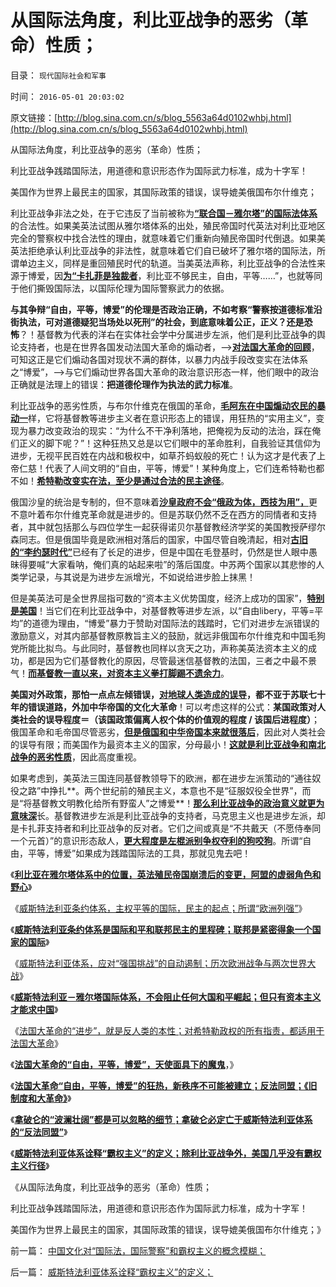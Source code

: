 # 从国际法角度，利比亚战争的恶劣（革命）性质；

目录： `现代国际社会和军事` 

时间： `2016-05-01 20:03:02` 

原文链接：[http://blog.sina.com.cn/s/blog_5563a64d0102whbj.html](http://blog.sina.com.cn/s/blog_5563a64d0102whbj.html)

从国际法角度，利比亚战争的恶劣（革命）性质；

利比亚战争践踏国际法，用道德和意识形态作为国际武力标准，成为十字军！

美国作为世界上最民主的国家，其国际政策的错误，误导媲美俄国布尔什维克；

利比亚战争非法之处，在于它违反了当前被称为[**“联合国－雅尔塔”的国际法体系**](../../../2013/6/23/共产主义的适用性，利比亚战争潜藏的深远危机.md)的合法性。如果美英法试图从雅尔塔体系的出处，殖民帝国时代英法对利比亚地区完全的警察权中找合法性的理由，就意味着它们重新向殖民帝国时代倒退。如果美英法拒绝承认利比亚战争的非法性，就意味着它们自已破坏了雅尔塔的国际法，所谓单边主义，同样是重回殖民时代的轨道。当美英法声称，利比亚战争的合法性来源于博爱，因[**为“卡扎菲是独裁者**](http://darthvad.blog.163.com/blog/static/533994702011101112845849/)，利比亚不够民主，自由，平等……”，也就等同于他们撕毁国际法，以国际伦理为国际警察武力的依据。

**与其争辩“自由，平等，博爱”的伦理是否政治正确，不如考察“警察按道德标准沿街执法，可对道德疑犯当场处以死刑”的社会，到底意味着公正，正义？还是恐怖**？！基督教为代表的洋右在实体社会学中分属进步左派，他们是利比亚战争的舆论支持者，也是在世界各国发动法国大革命的煽动者，——>[**对法国大革命的回顾**](../../../2011/3/12/法国大革命是社会主义民粹运动.md)，可知这正是它们煽动各国对现状不满的群体，以暴力内战手段改变实在法体系之“博爱”，——>与它们煽动世界各国大革命的政治意识形态一样，他们眼中的政治正确就是法理上的错误：**把道德伦理作为执法的武力标准**。

利比亚战争的恶劣性质，与布尔什维克在俄国的革命，[**毛阿东在中国煽动农民的暴动一**](../../../2013/5/25/传统文化中的暴民运动，农民起义，阶级斗争，亡天下.md)样，它将基督教等进步主义者在意识形态上的错误，用狂热的“实用主义”，变现为暴力改变政治的现实：“为什么不干净利落地，把俺视为反动的法治，踩在俺们正义的脚下呢？”！这种狂热又总是以它们眼中的革命胜利，自我验证其信仰为进步，无视平民百姓在内战和极权中，如草芥蚂蚁般的死亡！认为这才是代表了上帝仁慈！代表了人间文明的“自由，平等，博爱”！某种角度上，它们连希特勒也都不如！[**希特勒改变实在法，至少是通过合法的民主途径**](../../../2012/12/18/“全国普选，一人一票”必定不合法.md)。

俄国沙皇的统治是专制的，但不意味着[**沙皇政府不会“俄政为体，西技为用”，**](http://blog.sina.com.cn/s/blog_13cb95e6d0102vfd0.html)更不意叶着布尔什维克革命就是进步的。但是苏联仍然不乏在西方的同情者和支持者，其中就包括那么与四位学生一起获得诺贝尔基督教经济学奖的美国教授萨缪尔森同志。但是俄国毕竟是欧洲相对落后的国家，中国尽管自晚清起，相对[**古旧的“李约瑟时代”**](../../../2010/5/31/中国历史上从来没有领先过.md)已经有了长足的进步，但是中国在毛登基时，仍然是世人眼中愚昧得要喊“大家看呐，俺们真的站起来啦”的落后国度。中苏两个国家以其悲惨的人类学记录，与其说是为进步左派增光，不如说给进步脸上抹黑！

但是美英法可是全世界屈指可数的“资本主义优势国度，经济上成功的国家”，[**特别是美国**](../../../2016/3/19/“美国资本主义得益于大海为美国带去和平”的左派误区.md)！当它们在利比亚战争中，对基督教等进步左派，以“自由libery，平等=平均”的道德为理由，“博爱”暴力于赞助对国际法的践踏时，它们对进步左派错误的激励意义，对其内部基督教原教旨主义的鼓励，就远非俄国布尔什维克和中国毛狗党所能比拟鸟。与此同时，基督教也同样以贪天之功，声称美英法资本主义的成功，都是因为它们基督教化的原因，尽管最迷信基督教的法国，三者之中最不景气！[**而基督教一直以来，对资本主义拳打脚踢不遗余力**](../../../2015/11/23/欧洲大陆反资本主义的传统，美国左派反私权的政治风险；.md)。

**美国对外政策，那怕一点点左倾错误，[**对地球人类造成的误导**](../../../2011/8/23/全球终于走在《通往奴役之路》上.md)，都不亚于苏联七十年的错误道路，外加中华帝国的文化大革命**！可以考虑这样的公式：**某国政策对人类社会的误导程度＝（该国政策偏离人权个体的价值观的程度 / 该国后进程度）**；
俄国革命和毛帝国尽管恶劣，[**但是俄国和中华帝国本来就很落后**](../../../2012/5/22/马克思主义指导苏联的殖民地建设.md)，因此对人类社会的误导有限；而美国作为最资本主义的国家，分母最小！[**这就是利比亚战争和南北战争的恶劣性质**](../../../2011/7/14/法律可以被道德践踏，道德借口就会无穷无尽.md)，因此高度重视。

如果考虑到，美英法三国连同基督教领导下的欧洲，都在进步左派策动的“通往奴役之路”中挣扎**。两个世纪前的殖民主义，本意也不是“征服奴役全世界”，而是“将基督教文明教化给所有野蛮人”之博爱**！[**那么利比亚战争的政治意义就更为意味深**](../../../2011/10/31/基督教沙文主义欧洲中心论和种族主义，都服务于殖民主义.md)长。基督教进步左派是利比亚战争的支持者，马克思主义也是进步左派，却是卡扎菲支持者和利比亚战争的反对者。它们之间或真是“不共戴天（不愿侍奉同一个元首）”的意识形态敌人，[**更大程度是左棍派别争权夺利的狗咬狗**](../../../2010/5/14/唯恐天下不乱的革命家.md)。所谓“自由，平等，博爱”如果成为践踏国际法的工具，那就见鬼去吧！

《[**利比亚在雅尔塔体系中的位置，英法殖民帝国崩溃后的变更，阿盟的虚弱角色和野心**](../../../2016/4/21/为什么美国直到利比亚战争，才真正违反了国际法？.md)》

《[威斯特法利亚条约体系，主权平等的国际，民主的起点；所谓“欧洲列强”](../../../2016/4/22/威斯特法利亚体系，主权平等的国际，民主的起点；.md)》

《[**威斯特法利亚条约体系是国际和平和联邦民主的里程碑；联邦是紧密得象一个国家的国际**](../../../2016/4/23/威斯特法利亚条约体系，国际和平和联邦民主的里程碑；.md)》

《[威斯特法利亚体系，应对“强国挑战”的自动遏制；历次欧洲战争与两次世界大战](../../../2016/4/24/威斯特法利亚体系，应对“强国武力改变现状”的自动遏制；.md)》

《[**威斯特法利亚－雅尔塔国际体系，不会阻止任何大国和平崛起；但只有资本主义才能求中国**](../../../2016/4/25/威斯特法利亚体系，证伪“中华受害者情结”.md)》

《[法国大革命的“进步”，就是反人类的本性；对希特勒政权的所有指责，都适用于法国大革命](../../../2016/4/26/法国大革命的“进步”，就是反人类的本性；.md)》

《[**法国大革命的“自由，平等，博爱”，天使面具下的魔鬼**](../../../2016/4/27/法国大革命的“自由，平等，博爱”，天使面具下的魔鬼，.md)，》

《[**法国大革命“自由，平等，博爱”的狂热，新秩序不可能被建立；反法同盟；《旧制度和大革命》**](../../../2016/4/28/《旧制度和大革命》最重要的意义：大革命就是旧制度的顽固复辟！.md)》

《[**拿破仑的“波澜壮阔”都是可以忽略的细节；拿破仑**](../../../2016/4/29/拿破仑的“波澜壮阔”都是可以忽略的细节；.md)[**必定亡于威斯特法利亚体系的“反法同盟”**](../../../2016/4/29/拿破仑的“波澜壮阔”都是可以忽略的细节；.md)》

《[**威斯特法利亚体系诠释“霸权主义”的定义；除利比亚战争外，美国几乎没有霸权主义行径**](../../../2016/4/30/威斯特法利亚体系诠释“霸权主义”的定义；.md)》

《从国际法角度，利比亚战争的恶劣（革命）性质；

利比亚战争践踏国际法，用道德和意识形态作为国际武力标准，成为十字军！

美国作为世界上最民主的国家，其国际政策的错误，误导媲美俄国布尔什维克；》

前一篇： [中国文化对“国际法，国际警察”和霸权主义的概念模糊；](../../../2016/5/3/中国文化对“国际法，国际警察”和霸权主义的概念模糊；.md)

后一篇： [威斯特法利亚体系诠释“霸权主义”的定义；](../../../2016/4/30/威斯特法利亚体系诠释“霸权主义”的定义；.md)

